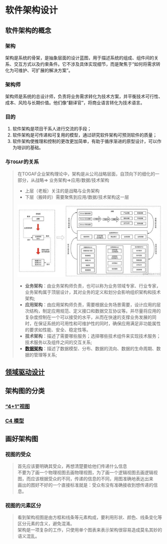 # 软件架构设计

## 软件架构的概念

### 架构
架构是系统的骨架，是抽象层面的设计蓝图，用于描述系统的组成、组件间的关系、交互方式以及约束条件。它不涉及具体实现细节，而是聚焦于“如何将需求转化为可维护、可扩展的解决方案”。

### 架构师
架构师是系统的总设计师，负责将业务需求转化为技术方案，并平衡技术可行性、成本、风险与长期价值。他们像“翻译官”，将商业语言转化为技术语言。

### 目的
1. 软件架构是项目干系人进行交流的手段；
2. 软件架构是可传递和可复用的模型，通过研究软件架构可预测软件的质量；
3. 软件架构使推理和控制的更改更加简单，有助于循序渐进的原型设计，可以作为培训的基础。

### 与`TOGAF`的关系
> 在TOGAF企业架构理论中，架构是从公司战略层面，自顶向下的细化的一部分，从战略=> 业务架构=>应用/数据/技术架构  
> - 上层（老板）关注的是战略与业务架构
> - 下层（搬砖的）需要聚焦到应用/数据/技术架构这一层
> 
> ![img.png](img.png)  
> 
> - **业务架构**：由业务架构师负责，也可以称为业务领域专家、行业专家，业务架构属于顶层设计，其对业务的定义和划分会影响组织架构和技术架构;
> - **应用架构**：由应用架构师负责，需要根据业务场景需要，设计应用的层次结构，制定应用规范、定义接口和数据交互协议等。并尽量将应用的复杂度控制在一个可以接受的水平，从而在快速的支撑业务发展的同时，在保证系统的可用性和可维护性的同时，确保应用满足非功能属性的要求如性能、安全、稳定性等。
> - **技术架构**：描述了需要哪些服务；选择哪些技术组件来实现技术服务；技术服务以及组件之间的交互关系;
> - **[数据架构](data-architecture/README.md)**：描述了数据模型、分布、数据的流向、数据的生命周期、数据的管理等关系;

## [领域驱动设计](ddd%2FREADME.md)

## 架构图的分类

### [“4+1”视图](4%2B1%2FREADME.md)

### [C4 模型](c4-model%2FREADME.md)

## 画好架构图

### 视图的受众
> 首先应该要明确其受众，再想清楚要给他们传递什么信息  
> 不要为了画一个物理视图去画物理视图，为了画一个逻辑视图去画逻辑视图，而应该根据受众的不同，传递的信息的不同，用图准确地表达出来  
> 画出的图好不好的一个直接标准就是：受众有没有准确接收到想传递的信息。

### 视图的元素区分
> 看到架构视图是由方框和线条等元素构成，要利用形状、颜色、线条变化等区分元素的含义，避免混淆。  
> 架构是一项复杂的工作，只使用单个图表来表示架构很容易造成莫名其妙的语义混乱。
